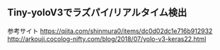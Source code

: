 <h2>Tiny-yoloV3でラズパイ/リアルタイム検出</h2>

参考サイト
https://qiita.com/shinmura0/items/dc0d02dc1e716b912932
http://arkouji.cocolog-nifty.com/blog/2018/07/yolo-v3-keras22.html


